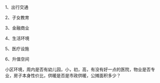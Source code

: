 1、出行交通

2、子女教育

3、金融商业

4、生活环境

5、医疗设施

6、升值空间

小区环境，周内是否有幼儿园，小，初，高，有没有好一点的医院，物业是否专业，房子本身性价比，供暖是否是市政供暖，公摊面积多少？